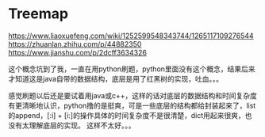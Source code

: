 # Treemap

https://www.liaoxuefeng.com/wiki/1252599548343744/1265117109276544
https://zhuanlan.zhihu.com/p/44882350
https://www.jianshu.com/p/2dcff3634326

这个概念坑到了我，一直在用python刷题，python里面没有这个概念，结果后来才知道这是java自带的数据结构，底层是用了红黑树的实现，吐血。。。

感觉刷题以后还是要试着用java或c++，这样的话对底层的数据结构和时间复杂度有更清晰地认识，python撸的是挺爽，可是一些底层的结构都给封装起来了，list的append，[:i] + [i:]的操作具体的时间复杂度不是很清楚，dict用起来很爽，也没有太理解底层的实现。 这样不太好。。。
